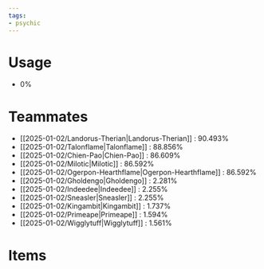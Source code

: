 ```yaml
---
tags:
- psychic
---
```

# Usage
- 0%
# Teammates
- [[2025-01-02/Landorus-Therian|Landorus-Therian]] : 90.493%
- [[2025-01-02/Talonflame|Talonflame]] : 88.856%
- [[2025-01-02/Chien-Pao|Chien-Pao]] : 86.609%
- [[2025-01-02/Milotic|Milotic]] : 86.592%
- [[2025-01-02/Ogerpon-Hearthflame|Ogerpon-Hearthflame]] : 86.592%
- [[2025-01-02/Gholdengo|Gholdengo]] : 2.281%
- [[2025-01-02/Indeedee|Indeedee]] : 2.255%
- [[2025-01-02/Sneasler|Sneasler]] : 2.255%
- [[2025-01-02/Kingambit|Kingambit]] : 1.737%
- [[2025-01-02/Primeape|Primeape]] : 1.594%
- [[2025-01-02/Wigglytuff|Wigglytuff]] : 1.561%
# Items